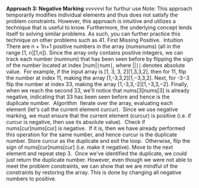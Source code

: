 **Approach 3: Negative Marking** vvvvvvi for furthur use
Note: This approach temporarily modifies individual elements and thus does not satisfy the problem constraints. However, this approach is intuitive and utilizes a technique that is useful to know. Furthermore, the underlying concept lends itself to solving similar problems. As such, you can further practice this technique on other problems such as 41. First Missing Positive.
​
Intuition
​
There are n + 1n+1 positive numbers in the array (numsnums) (all in the range [1, n][1,n]). Since the array only contains positive integers, we can track each number (numnum) that has been seen before by flipping the sign of the number located at index |num|∣num∣, where ||∣∣ denotes absolute value.
​
For example, if the input array is [1, 3, 3, 2][1,3,3,2], then for 11, flip the number at index 11, making the array [1,-3,3,2][1,−3,3,2]. Next, for -3−3 flip the number at index 33, making the array [1,-3,3,-2][1,−3,3,−2]. Finally, when we reach the second 33, we'll notice that nums[3]nums[3] is already negative, indicating that 33 has been seen before and hence is the duplicate number.
​
Algorithm
​
Iterate over the array, evaluating each element (let's call the current element curcur).
​
Since we use negative marking, we must ensure that the current element (curcur) is positive (i.e. if curcur is negative, then use its absolute value).
​
Check if nums[cur]nums[cur] is negative.
​
If it is, then we have already performed this operation for the same number, and hence curcur is the duplicate number. Store curcur as the duplicate and exit the loop.
​
Otherwise, flip the sign of nums[cur]nums[cur] (i.e. make it negative). Move to the next element and repeat step 3.
​
Once we've identified the duplicate, we could just return the duplicate number. However, even though we were not able to meet the problem constraints, we can show that we are mindful of the constraints by restoring the array. This is done by changing all negative numbers to positive.